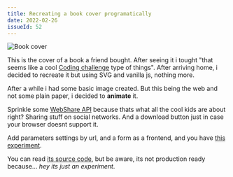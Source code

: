 ```yaml
---
title: Recreating a book cover programatically
date: 2022-02-26
issueId: 52
---
```


![Book cover](/static/imgs/recreating-book-cover-programatically/cover.jpg)

This is the cover of a book a friend bought. After seeing it i tought "that seems like a cool [Coding challenge](https://www.youtube.com/channel/UCvjgXvBlbQiydffZU7m1_aw) type of things". After arriving home, i decided to recreate it but using SVG and vanilla js, nothing more.

After a while i had some basic image created. But this being the web and not some plain paper, i decided to **animate** it.

Sprinkle some [WebShare API](https://developer.mozilla.org/en-US/docs/Web/API/Navigator/share) because thats what all the cool kids are about right? Sharing stuff on social networks. And a download button just in case your browser doesnt  support it.

Add parameters settings by url, and a form as a frontend, and you have [this experiment](https://pudymody.github.io/playground/name-graph.html).

You can read [its source code](https://github.com/pudymody/playground/blob/main/name-graph.html), but be aware, its not production ready because... *hey its just an experiment*.
